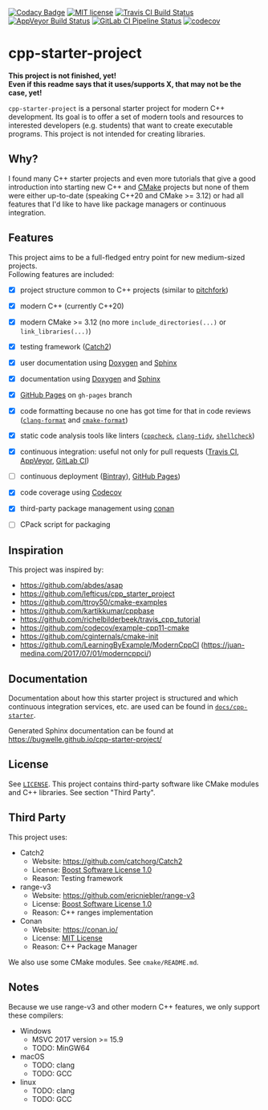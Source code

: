 [![Codacy Badge](https://api.codacy.com/project/badge/Grade/97a0c791b34a4c8fa1fd10bc6c103865)](https://app.codacy.com/app/bugwelle/cpp-starter-project?utm_source=github.com&utm_medium=referral&utm_content=bugwelle/cpp-starter-project&utm_campaign=Badge_Grade_Settings)
[![MIT license](http://img.shields.io/badge/license-MIT-brightgreen.svg)](LICENSE)
[![Travis CI Build Status](https://img.shields.io/travis/pipeline/bugwelle/cpp-starter-project/master.svg?logo=travis)](https://travis-ci.org/bugwelle/cpp-starter-project)
[![AppVeyor Build Status](https://ci.appveyor.com/api/projects/status/j56v8bgwtk24tuu9?svg=true)](https://ci.appveyor.com/project/archer96/cpp-starter-project)
[![GitLab CI Pipeline Status](https://img.shields.io/gitlab/pipeline/bugwelle/cpp-starter-project.svg?logo=gitlab)](https://gitlab.com/bugwelle/cpp-starter-project/pipelines)
[![codecov](https://codecov.io/gh/bugwelle/cpp-starter-project/branch/master/graph/badge.svg)](https://codecov.io/gh/bugwelle/cpp-starter-project)


# cpp-starter-project

**This project is not finished, yet!**  
**Even if this readme says that it uses/supports X, that may not be the case, yet!**

`cpp-starter-project` is a personal starter project for modern C++ development.
Its goal is to offer a set of modern tools and resources to interested
developers (e.g. students) that want to create executable programs. This
project is not intended for creating libraries.

## Why?
I found many C++ starter projects and even more tutorials that give a
good introduction into starting new C++ and [CMake][cmake] projects but none
of them were either up-to-date (speaking C++20 and CMake >= 3.12) or had all
features that I'd like to have like package managers or continuous integration.


## Features
This project aims to be a full-fledged entry point for new medium-sized projects.  
Following features are included:

 - [x] project structure common to C++ projects (similar to [pitchfork][pf])
 - [x] modern C++ (currently C++20)
 - [x] modern CMake >= 3.12
     (no more `include_directories(...)` or `link_libraries(...)`)
 - [x] testing framework ([Catch2][catch2])
 - [x] user documentation using [Doxygen][doxygen] and [Sphinx][sphinx]
 - [x] documentation using [Doxygen][doxygen] and [Sphinx][sphinx]
 - [x] [GitHub Pages][ghpages] on `gh-pages` branch
 - [x] code formatting because no one has got time for that in code reviews
     ([`clang-format`][clangfmt] and [`cmake-format`][cmakefmt])
 - [x] static code analysis tools like linters
     ([`cppcheck`](cppcheck), [`clang-tidy`][clangtidy], [`shellcheck`][shcheck])
 - [x] continuous integration: useful not only for pull requests
     ([Travis CI][travis], [AppVeyor][appveyor], [GitLab CI][gitlabci])
 - [ ] continuous deployment
     ([Bintray][bintray]), [GitHub Pages][githubpg])
 - [x] code coverage using [Codecov][codecov]
 - [x] third-party package management using [conan][conan]
 - [ ] CPack script for packaging


## Inspiration
This project was inspired by:

 - https://github.com/abdes/asap
 - https://github.com/lefticus/cpp_starter_project
 - https://github.com/ttroy50/cmake-examples
 - https://github.com/kartikkumar/cppbase
 - https://github.com/richelbilderbeek/travis_cpp_tutorial
 - https://github.com/codecov/example-cpp11-cmake
 - https://github.com/cginternals/cmake-init
 - https://github.com/LearningByExample/ModernCppCI
   (https://juan-medina.com/2017/07/01/moderncppci/)


## Documentation
Documentation about how this starter project is structured and which continuous
integration services, etc. are used can be found in
[`docs/cpp-starter`](docs/cpp-starter/README.md).

Generated Sphinx documentation can be found at https://bugwelle.github.io/cpp-starter-project/


## License
See [`LICENSE`](LICENSE). This project contains third-party software like CMake
modules and C++ libraries. See section "Third Party".


## Third Party
This project uses:

 - Catch2
   - Website: https://github.com/catchorg/Catch2
   - License: [Boost Software License 1.0](https://github.com/catchorg/Catch2/blob/master/LICENSE.txt)
   - Reason: Testing framework
 - range-v3
   - Website: https://github.com/ericniebler/range-v3
   - License: [Boost Software License 1.0](https://github.com/ericniebler/range-v3/blob/master/LICENSE.txt)
   - Reason: C++ ranges implementation
 - Conan
   - Website: https://conan.io/
   - License: [MIT License](https://github.com/conan-io/conan/blob/develop/LICENSE.md)
   - Reason: C++ Package Manager

We also use some CMake modules. See `cmake/README.md`.


## Notes
Because we use range-v3 and other modern C++ features, we only support these compilers:

 - Windows
   - MSVC 2017 version >= 15.9
   - TODO: MinGW64
 - macOS
   - TODO: clang
   - TODO: GCC
 - linux
   - TODO: clang
   - TODO: GCC

[appveyor]:  https://ci.appveyor.com/project/archer96/cpp-starter-project
[bintray]:   https//bintray.com/
[catch2]:    https://github.com/catchorg/Catch2
[clangfmt]:  https://clang.llvm.org/docs/ClangFormat.html
[clangtidy]: https://clang.llvm.org/extra/clang-tidy/
[cmake]:     https://cmake.org/
[cmakefmt]:  https://github.com/cheshirekow/cmake_format
[codecov]:   https://codecov.io/
[conan]:     https://conan.io/
[cppcheck]:  http://cppcheck.sourceforge.net/
[doxygen]:   http://www.doxygen.nl/
[ghpages]:   https://bugwelle.github.io/cpp-starter-project/
[githubpg]:  https://github.com/bugwelle/cpp-starter-project/releases
[gitlabci]:  https://gitlab.com/bugwelle/cpp-starter-project/pipelines
[pf]:        https://github.com/vector-of-bool/pitchfork
[shcheck]:   https://www.shellcheck.net/
[sphinx]:    http://www.sphinx-doc.org/en/stable/
[travis]:    https://travis-ci.org/bugwelle/cpp-starter-project
